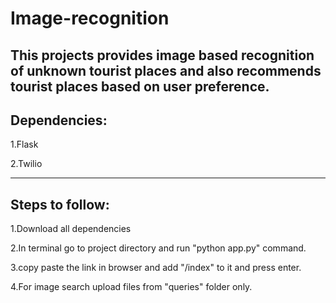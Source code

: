 # Image-recognition
This projects provides image based recognition of unknown tourist places and also recommends tourist places based on user preference.
-----------------------------------------
Dependencies:
-----------------------------------------
1.Flask

2.Twilio


-----------------------------------------
Steps to follow:
-----------------------------------------
1.Download all dependencies

2.In terminal go to project directory and run "python app.py" command.

3.copy paste the link in browser and add "/index" to it and press enter.

4.For image search upload files from "queries" folder only.
